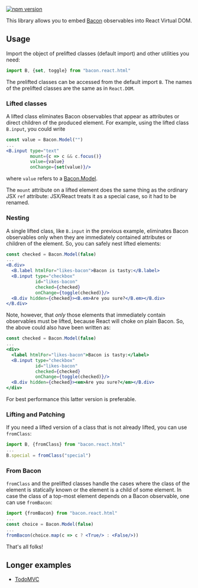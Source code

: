 [![npm version](https://badge.fury.io/js/bacon.react.html.svg)](http://badge.fury.io/js/bacon.react.html)

This library allows you to embed [Bacon](https://github.com/baconjs/bacon.js)
observables into React Virtual DOM.

## Usage

Import the object of prelifted classes (default import) and other utilities you
need:

```jsx
import B, {set, toggle} from "bacon.react.html"
```

The prelifted classes can be accessed from the default import `B`.  The names of
the prelifted classes are the same as in `React.DOM`.

### Lifted classes

A lifted class eliminates Bacon observables that appear as attributes or direct
children of the produced element.  For example, using the lifted class
`B.input`, you could write

```jsx
const value = Bacon.Model("")
...
<B.input type="text"
         mount={c => c && c.focus()}
         value={value}
         onChange={set(value)}/>
```

where `value` refers to a [Bacon.Model](https://github.com/baconjs/bacon.model).

The `mount` attribute on a lifted element does the same thing as the ordinary
JSX `ref` attribute: JSX/React treats it as a special case, so it had to be
renamed.

### Nesting

A single lifted class, like `B.input` in the previous example, eliminates Bacon
observables only when they are immediately contained attributes or children of
the element.  So, you can safely nest lifted elements:

```jsx
const checked = Bacon.Model(false)
...
<B.div>
  <B.label htmlFor="likes-bacon">Bacon is tasty:</B.label>
  <B.input type="checkbox"
           id="likes-bacon"
           checked={checked}
           onChange={toggle(checked)}/>
  <B.div hidden={checked}><B.em>Are you sure?</B.em></B.div>
</B.div>
```

Note, however, that *only* those elements that immediately contain observables
must be lifted, because React will choke on plain Bacon.  So, the above could
also have been written as:

```jsx
const checked = Bacon.Model(false)
...
<div>
  <label htmlFor="likes-bacon">Bacon is tasty:</label>
  <B.input type="checkbox"
           id="likes-bacon"
           checked={checked}
           onChange={toggle(checked)}/>
  <B.div hidden={checked}><em>Are you sure?</em></B.div>
</div>
```

For best performance this latter version is preferable.

### Lifting and Patching

If you need a lifted version of a class that is not already lifted, you can use
`fromClass`:

```jsx
import B, {fromClass} from "bacon.react.html"
...
B.special = fromClass("special")
```

### From Bacon

`fromClass` and the prelifted classes handle the cases where the class of the
element is statically known or the element is a child of some element.  In case
the class of a top-most element depends on a Bacon observable, one can use
`fromBacon`:

```jsx
import {fromBacon} from "bacon.react.html"
...
const choice = Bacon.Model(false)
...
fromBacon(choice.map(c => c ? <True/> : <False/>))
```

That's all folks!

## Longer examples

* [TodoMVC](https://github.com/polytypic/atomi-todomvc)
